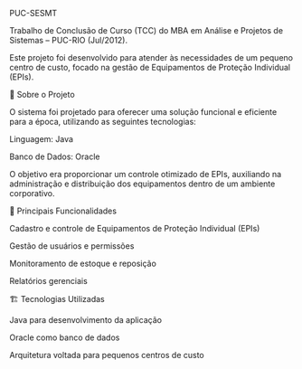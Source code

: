 
PUC-SESMT

Trabalho de Conclusão de Curso (TCC) do MBA em Análise e Projetos de Sistemas – PUC-RIO (Jul/2012).

Este projeto foi desenvolvido para atender às necessidades de um pequeno centro de custo, focado na gestão de Equipamentos de Proteção Individual (EPIs).

📌 Sobre o Projeto

O sistema foi projetado para oferecer uma solução funcional e eficiente para a época, utilizando as seguintes tecnologias:

Linguagem: Java

Banco de Dados: Oracle


O objetivo era proporcionar um controle otimizado de EPIs, auxiliando na administração e distribuição dos equipamentos dentro de um ambiente corporativo.

🚀 Principais Funcionalidades

Cadastro e controle de Equipamentos de Proteção Individual (EPIs)

Gestão de usuários e permissões

Monitoramento de estoque e reposição

Relatórios gerenciais


🏗️ Tecnologias Utilizadas

Java para desenvolvimento da aplicação

Oracle como banco de dados

Arquitetura voltada para pequenos centros de custo



